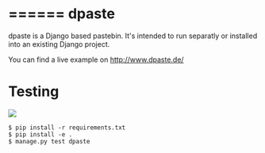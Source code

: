 ======
dpaste
======

dpaste is a Django based pastebin. It's intended to run separatly or installed
into an existing Django project.

You can find a live example on http://www.dpaste.de/


Testing
=======

![](https://api.travis-ci.org/bartTC/dpaste.png)

```
$ pip install -r requirements.txt
$ pip install -e .
$ manage.py test dpaste
```
